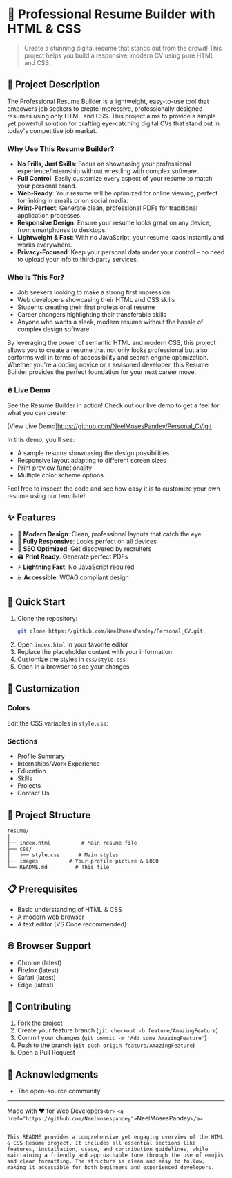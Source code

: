# 📄 Professional Resume Builder with HTML & CSS

> Create a stunning digital resume that stands out from the crowd! This project helps you build a responsive, modern CV using pure HTML and CSS.

## 🚀 Project Description

The Professional Resume Builder is a lightweight, easy-to-use tool that empowers job seekers to create impressive, professionally designed resumes using only HTML and CSS. This project aims to provide a simple yet powerful solution for crafting eye-catching digital CVs that stand out in today's competitive job market.

### Why Use This Resume Builder?

- **No Frills, Just Skills**: Focus on showcasing your professional experience/Internship without wrestling with complex software.
- **Full Control**: Easily customize every aspect of your resume to match your personal brand.
- **Web-Ready**: Your resume will be optimized for online viewing, perfect for linking in emails or on social media.
- **Print-Perfect**: Generate clean, professional PDFs for traditional application processes.
- **Responsive Design**: Ensure your resume looks great on any device, from smartphones to desktops.
- **Lightweight & Fast**: With no JavaScript, your resume loads instantly and works everywhere.
- **Privacy-Focused**: Keep your personal data under your control – no need to upload your info to third-party services.

### Who Is This For?

- Job seekers looking to make a strong first impression
- Web developers showcasing their HTML and CSS skills
- Students creating their first professional resume
- Career changers highlighting their transferable skills
- Anyone who wants a sleek, modern resume without the hassle of complex design software

By leveraging the power of semantic HTML and modern CSS, this project allows you to create a resume that not only looks professional but also performs well in terms of accessibility and search engine optimization. Whether you're a coding novice or a seasoned developer, this Resume Builder provides the perfect foundation for your next career move.

### 🔥 Live Demo

See the Resume Builder in action! Check out our live demo to get a feel for what you can create:

[View Live Demo]https://github.com/NeelMosesPandey/Personal_CV.git

In this demo, you'll see:
- A sample resume showcasing the design possibilities
- Responsive layout adapting to different screen sizes
- Print preview functionality
- Multiple color scheme options

Feel free to inspect the code and see how easy it is to customize your own resume using our template!

## ✨ Features

- 🎨 **Modern Design**: Clean, professional layouts that catch the eye
- 📱 **Fully Responsive**: Looks perfect on all devices
- 🎯 **SEO Optimized**: Get discovered by recruiters
- 🖨️ **Print Ready**: Generate perfect PDFs
- ⚡ **Lightning Fast**: No JavaScript required
- ♿ **Accessible**: WCAG compliant design

## 🚀 Quick Start

1. Clone the repository:
   ```bash
   git clone https://github.com/NeelMosesPandey/Personal_CV.git

1. Open `index.html` in your favorite editor
2. Replace the placeholder content with your information
3. Customize the styles in `css/style.css`
4. Open in a browser to see your changes


## 🎨 Customization

### Colors

Edit the CSS variables in `style.css`:


### Sections

- Profile Summary
- Internships/Work Experience
- Education
- Skills
- Projects
- Contact Us 


## 📁 Project Structure

```plaintext
resume/
│
├── index.html          # Main resume file
├── css/
│   ├── style.css      # Main styles
├── images          # Your profile picture & LOGO
└── README.md         # This file
```

## 📋 Prerequisites

- Basic understanding of HTML & CSS
- A modern web browser
- A text editor (VS Code recommended)


## 🌐 Browser Support

- Chrome (latest)
- Firefox (latest)
- Safari (latest)
- Edge (latest)


## 🤝 Contributing

1. Fork the project
2. Create your feature branch (`git checkout -b feature/AmazingFeature`)
3. Commit your changes (`git commit -m 'Add some AmazingFeature'`)
4. Push to the branch (`git push origin feature/AmazingFeature`)
5. Open a Pull Request


## 🙏 Acknowledgments


- The open-source community


---

Made with ❤️ for Web Developers`<br>`
`<a href="https://github.com/Neelmosespandey">`NeelMosesPandey`</a>`



```plaintext

This README provides a comprehensive yet engaging overview of the HTML & CSS Resume project. It includes all essential sections like features, installation, usage, and contribution guidelines, while maintaining a friendly and approachable tone through the use of emojis and clear formatting. The structure is clean and easy to follow, making it accessible for both beginners and experienced developers.
```

